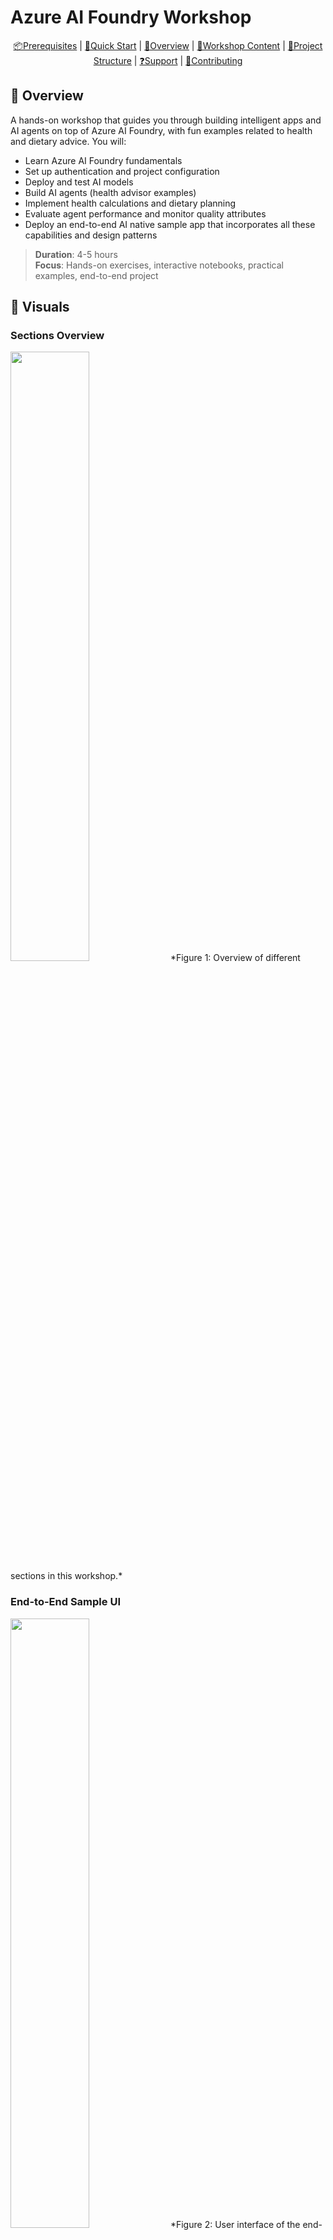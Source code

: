 # Azure AI Foundry Workshop

<div align="center">

[📦Prerequisites](#-prerequisites) | [🚀Quick Start](#-quick-start) | [🤖Overview](#-overview) | [📔Workshop Content](#-workshop-content) | [🧩Project Structure](#-project-structure) | [❓Support](#-support) | [🤝Contributing](#-contributing)

</div>


## 🤖 Overview

A hands-on workshop that guides you through building intelligent apps and AI agents on top of Azure AI Foundry, with fun examples related to health and dietary advice. You will:
- Learn Azure AI Foundry fundamentals
- Set up authentication and project configuration
- Deploy and test AI models
- Build AI agents (health advisor examples)
- Implement health calculations and dietary planning
- Evaluate agent performance and monitor quality attributes
- Deploy an end-to-end AI native sample app that incorporates all these capabilities and design patterns

> **Duration**: 4-5 hours  
> **Focus**: Hands-on exercises, interactive notebooks, practical examples, end-to-end project

## 📸 Visuals

### Sections Overview
<img src="./3-ai-native-e2e-sample/assets/sections.png" width="50%" />
*Figure 1: Overview of different sections in this workshop.*

### End-to-End Sample UI
<img src="./3-ai-native-e2e-sample/assets/ui.png" width="50%" />
*Figure 2: User interface of the end-to-end AI native sample project.*

---

## 📦 Prerequisites    

Before starting the workshop, ensure you have:

- [Python 3.10](https://www.python.org/downloads/) or higher installed
- An active Azure subscription with access to [Azure AI Foundry](https://ai.azure.com)
- [Azure CLI](https://learn.microsoft.com/en-us/cli/azure/install-azure-cli) installed
- [Git](https://git-scm.com/downloads) installed
- [VS Code](https://code.visualstudio.com/), [GitHub Codespaces](https://github.com/features/codespaces), or [Jupyter Notebook](https://jupyter.org/install) environment
- Basic Python programming knowledge
- Model deployment and [AI Search](https://learn.microsoft.com/en-us/azure/search/search-what-is-azure-search) connection configured in Azure AI Foundry

---

## 🚀 Quick Start

1. **Clone the repo**:
   ```bash
   git clone https://github.com/Azure/ai-foundry-workshop.git
   cd ai-foundry-workshop
   ```

2. **Install uv**:
   ```bash
   # Unix/Linux/macOS
   curl -LsSf https://astral.sh/uv/install.sh | sh

   # Windows (PowerShell)
   (Invoke-WebRequest -Uri https://astral.sh/uv/install.ps1 -UseBasicParsing).Content | pwsh
   ```

3. **Create & activate a virtual environment**:
   ```bash
   uv venv
   source .venv/bin/activate  # Windows: .venv\Scripts\activate
   ```

4. **Set up Azure AI Foundry**:

   a. **Create Project and Deploy Resources**:
      1. Go to [Azure AI Foundry](https://ai.azure.com)
      2. Create a new AI Hub and Project using the AI Foundry Wizard
      3. Deploy required models:
         - GPT models(gpt-4o, gpt-4o-mini) for chat/completion (**set TPM to max** to avoid issues with Agents notebooks)
         - Embedding model for vector search
         - Ensure the model is deployed in `Global-Standard` or `DataZone-Standard`
      4. Set up connections:
         - Configure [Grounding with Bing](https://learn.microsoft.com/en-us/azure/ai-services/agents/how-to/tools/bing-grounding?view=azure-python-preview&tabs=python&pivots=overview) connection
         - Configure Azure AI Search connection
      5. Add your user account to the `Azure AI Developer` role from Azure AI Foundry Management Portal

   b. **Configure Environment Variables**:
      ```bash
      cp .env.example .env
      ```
      Update `.env` with your Azure AI Foundry values:
      - `PROJECT_CONNECTION_STRING`: Your project connection string from Azure ML workspace
      - `MODEL_DEPLOYMENT_NAME`: Your model deployment name
      - `EMBEDDING_MODEL_DEPLOYMENT_NAME`: Your embedding model deployment name
      - `TENANT_ID`: Your tenant ID from Azure portal
      - `BING_CONNECTION_NAME`: Your Bing search connection name
      - `SERVERLESS_MODEL_NAME`: Your serverless model name

      > **Note**: The model specified in `MODEL_DEPLOYMENT_NAME` must be supported by Azure AI Agents Service or Assistants API. See [supported models](https://learn.microsoft.com/en-us/azure/ai-services/agents/concepts/model-region-support?tabs=python#azure-openai-models) for details. For Grounding with Bing Search, you need to use `gpt-4o-mini` model.

5. **Install dependencies**:
   ```bash
   # Install core Azure AI SDKs and Jupyter requirements
   uv pip install azure-identity azure-ai-projects azure-ai-inference[opentelemetry] azure-search-documents azure-ai-evaluation azure-monitor-opentelemetry

   # Install Jupyter requirements
   uv pip install ipykernel jupyterlab notebook

   # Register the kernel with Jupyter
   python -m ipykernel install --user --name=.venv --display-name="Python (.venv)"

   # Install additional requirements (optional - for deploying repo or running mkdocs)
   uv pip install -r requirements.txt
   ```

   > **Note**: If you encounter kernel errors in VS Code, try:
   > 1. Select kernel: Click "Select Kernel" > "Python Environments" > "Python (.venv)"
   > 2. If kernel is not listed, run `python -m ipykernel install --user --name=.venv` again, or use the "Create New Kernel" wizard in VS Code to create a new Python environment
   > 3. Reload VS Code if needed

6. **Choose your notebook environment**:

   **Option A: VS Code**
   - Install [VS Code Python extension](https://marketplace.visualstudio.com/items?itemName=ms-python.python)
   - Install either:
     - [Jupyter extension](https://marketplace.visualstudio.com/items?itemName=ms-toolsai.jupyter) for .ipynb files
     - [Polyglot Notebooks extension](https://marketplace.visualstudio.com/items?itemName=ms-dotnettools.dotnet-interactive-vscode) for .dib files
   - Open any notebook and select your Python kernel (.venv)

   **Option B: GitHub Codespaces**
   - Click "Code" > "Create codespace" on the repository
   - Wait for environment setup
   - Notebooks will be ready to run

   **Option C: Jupyter Lab/Notebook**
   ```bash
   # Install Jupyter if you haven't already
   uv pip install jupyterlab notebook

   # Start Jupyter Lab (recommended)
   jupyter lab

   # Or start Jupyter Notebook
   jupyter notebook
   ```

7. **Follow the Learning Path**:
    1. **Introduction** (`1-introduction/`)
       - `1-authentication.ipynb`: Set up your Azure credentials
       - `2-environment_setup.ipynb`: Configure your environment
       - `3-quick_start.ipynb`: Learn basic operations

    2. **Main Workshop** (`2-notebooks/`)
       - Chat Completion & RAG (`1-chat_completion/`)
       - Agent Development (`2-agent_service/`)
       - Quality Attributes (`3-quality_attributes/`)

---

## 📔 Workshop Learning Path

Follow these notebooks in sequence to complete the workshop:

### 1. Introduction (`1-introduction/`)
| Notebook | Description |
|----------|-------------|
| [1. Authentication](1-introduction/1-authentication.ipynb) | Set up Azure credentials and access |
| [2. Environment Setup](1-introduction/2-environment_setup.ipynb) | Configure your development environment |
| [3. Quick Start](1-introduction/3-quick_start.ipynb) | Learn basic Azure AI Foundry operations |

### 2. Main Workshop (`2-notebooks/`)
| Topic | Notebooks |
|-------|-----------|
| **Chat Completion & RAG** | • [Chat Completion & RaG](2-notebooks/1-chat_completion/) |
| **Agent Development** | • [Agent Development](2-notebooks/2-agent_service/) |
| **Quality Attributes** | • [Observability & Evaluations](2-notebooks/3-quality_attributes/) |

---

## 🤝 Contributing

We welcome contributions! Please see our [Contributing Guide](CONTRIBUTING.md) for details on how to:
- Submit bug reports and feature requests
- Submit pull requests
- Follow our coding standards
- Participate in code reviews

---

## ❓ Support

If you need help or have questions:

---




